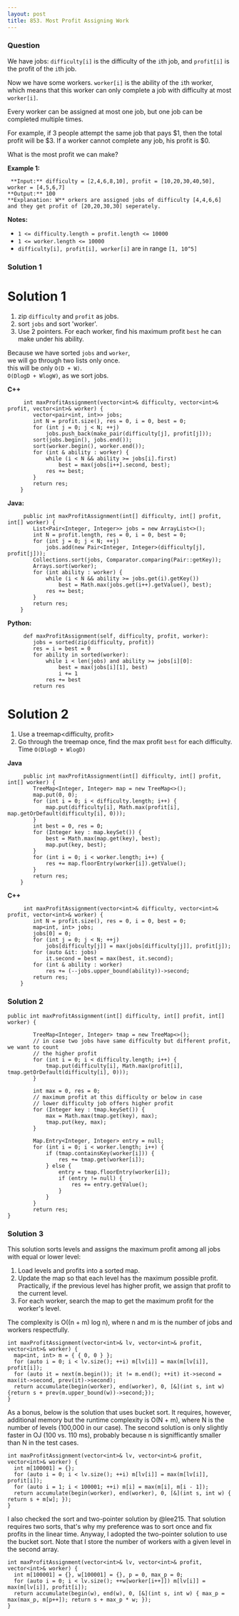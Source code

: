 ```yaml
---
layout: post
title: 853. Most Profit Assigning Work
---
```

### Question
We have jobs: `difficulty[i]` is the difficulty of the `i`th job, and
`profit[i]` is the profit of the `i`th job.

Now we have some workers. `worker[i]` is the ability of the `i`th worker,
which means that this worker can only complete a job with difficulty at most
`worker[i]`.

Every worker can be assigned at most one job, but one job can be completed
multiple times.

For example, if 3 people attempt the same job that pays $1, then the total
profit will be $3.  If a worker cannot complete any job, his profit is $0.

What is the most profit we can make?

 **Example 1:**

    
    
     **Input:** difficulty = [2,4,6,8,10], profit = [10,20,30,40,50], worker = [4,5,6,7]
    **Output:** 100 
    **Explanation: W** orkers are assigned jobs of difficulty [4,4,6,6] and they get profit of [20,20,30,30] seperately.

 **Notes:**

  * `1 <= difficulty.length = profit.length <= 10000`
  * `1 <= worker.length <= 10000`
  * `difficulty[i], profit[i], worker[i]`  are in range `[1, 10^5]`

### Solution 1
# Solution 1

  1. zip `difficulty` and `profit` as jobs.
  2. sort `jobs` and sort 'worker'.
  3. Use 2 pointers. For each worker, find his maximum profit `best` he can make under his ability.  
  

Because we have sorted `jobs` and `worker`,  
we will go through two lists only once.  
this will be only `O(D + W)`.  
`O(DlogD + WlogW)`, as we sort jobs.  
  

 **C++**

    
    
         int maxProfitAssignment(vector<int>& difficulty, vector<int>& profit, vector<int>& worker) {
            vector<pair<int, int>> jobs;
            int N = profit.size(), res = 0, i = 0, best = 0;
            for (int j = 0; j < N; ++j)
                jobs.push_back(make_pair(difficulty[j], profit[j]));
            sort(jobs.begin(), jobs.end());
            sort(worker.begin(), worker.end());
            for (int & ability : worker) {
                while (i < N && ability >= jobs[i].first)
                    best = max(jobs[i++].second, best);
                res += best;
            }
            return res;
        }
    

**Java:**

    
    
         public int maxProfitAssignment(int[] difficulty, int[] profit, int[] worker) {
            List<Pair<Integer, Integer>> jobs = new ArrayList<>();
            int N = profit.length, res = 0, i = 0, best = 0;
            for (int j = 0; j < N; ++j)
                jobs.add(new Pair<Integer, Integer>(difficulty[j], profit[j]));
            Collections.sort(jobs, Comparator.comparing(Pair::getKey));
            Arrays.sort(worker);
            for (int ability : worker) {
                while (i < N && ability >= jobs.get(i).getKey())
                    best = Math.max(jobs.get(i++).getValue(), best);
                res += best;
            }
            return res;
        }
    

**Python:**

    
    
         def maxProfitAssignment(self, difficulty, profit, worker):
            jobs = sorted(zip(difficulty, profit))
            res = i = best = 0
            for ability in sorted(worker):
                while i < len(jobs) and ability >= jobs[i][0]:
                    best = max(jobs[i][1], best)
                    i += 1
                res += best
            return res
    
    

  

# Solution 2

  1. Use a treemap<difficulty, profit>
  2. Go through the treemap once, find the max profit `best` for each difficulty.  
Time `O(DlogD + WlogD)`  
  

**Java**

    
    
         public int maxProfitAssignment(int[] difficulty, int[] profit, int[] worker) {
            TreeMap<Integer, Integer> map = new TreeMap<>();
            map.put(0, 0);
            for (int i = 0; i < difficulty.length; i++) {
                map.put(difficulty[i], Math.max(profit[i], map.getOrDefault(difficulty[i], 0)));
            }
            int best = 0, res = 0;
            for (Integer key : map.keySet()) {
                best = Math.max(map.get(key), best);
                map.put(key, best);
            }
            for (int i = 0; i < worker.length; i++) {
                res += map.floorEntry(worker[i]).getValue();
            }
            return res;
        }
    

**C++**

    
    
         int maxProfitAssignment(vector<int>& difficulty, vector<int>& profit, vector<int>& worker) {
            int N = profit.size(), res = 0, i = 0, best = 0;
            map<int, int> jobs;
            jobs[0] = 0;
            for (int j = 0; j < N; ++j)
                jobs[difficulty[j]] = max(jobs[difficulty[j]], profit[j]);
            for (auto &it: jobs)
                it.second = best = max(best, it.second);
            for (int & ability : worker)
                res += (--jobs.upper_bound(ability))->second;
            return res;
        }
    


### Solution 2
    
    
    public int maxProfitAssignment(int[] difficulty, int[] profit, int[] worker) {
           
            TreeMap<Integer, Integer> tmap = new TreeMap<>();
            // in case two jobs have same difficulty but different profit, we want to count
            // the higher profit
            for (int i = 0; i < difficulty.length; i++) {
                tmap.put(difficulty[i], Math.max(profit[i], tmap.getOrDefault(difficulty[i], 0)));
            }
    
            int max = 0, res = 0;
            // maximum profit at this difficulty or below in case
            // lower difficulty job offers higher profit
            for (Integer key : tmap.keySet()) {
                max = Math.max(tmap.get(key), max);
                tmap.put(key, max);
            }
            
            Map.Entry<Integer, Integer> entry = null;
            for (int i = 0; i < worker.length; i++) {
                if (tmap.containsKey(worker[i])) {
                    res += tmap.get(worker[i]);
                } else {
                    entry = tmap.floorEntry(worker[i]);            
                    if (entry != null) {
                        res += entry.getValue();
                    }
                }  
            }
            return res;  
    }


### Solution 3
This solution sorts levels and assigns the maximum profit among all jobs with
equal or lower level:

  1. Load levels and profits into a sorted map.
  2. Update the map so that each level has the maximum possible profit. Practically, if the previous level has higher profit, we assign that profit to the current level.
  3. For each worker, search the map to get the maximum profit for the worker's level.

The complexity is O((n + m) log n), where n and m is the number of jobs and
workers respectfully.

    
    
    int maxProfitAssignment(vector<int>& lv, vector<int>& profit, vector<int>& worker) {
      map<int, int> m = { { 0, 0 } };
      for (auto i = 0; i < lv.size(); ++i) m[lv[i]] = max(m[lv[i]], profit[i]);
      for (auto it = next(m.begin()); it != m.end(); ++it) it->second = max(it->second, prev(it)->second);
      return accumulate(begin(worker), end(worker), 0, [&](int s, int w) {return s + prev(m.upper_bound(w))->second;});
    }
    

As a bonus, below is the solution that uses bucket sort. It requires, however,
additional memory but the runtime complexity is O(N + m), where N is the
number of levels (100,000 in our case). The second solution is only slightly
faster in OJ (100 vs. 110 ms), probably because n is signifficantly smaller
than N in the test cases.

    
    
    int maxProfitAssignment(vector<int>& lv, vector<int>& profit, vector<int>& worker) {
      int m[100001] = {};
      for (auto i = 0; i < lv.size(); ++i) m[lv[i]] = max(m[lv[i]], profit[i]);
      for (auto i = 1; i < 100001; ++i) m[i] = max(m[i], m[i - 1]);
      return accumulate(begin(worker), end(worker), 0, [&](int s, int w) { return s + m[w]; });
    }
    

I also checked the sort and two-pointer solution by @lee215. That solution
requires two sorts, that's why my preference was to sort once and fix profits
in the linear time. Anyway, I adopted the two-pointer solution to use the
bucket sort. Note that I store the number of workers with a given level in the
second array.

    
    
    int maxProfitAssignment(vector<int>& lv, vector<int>& profit, vector<int>& worker) {
      int m[100001] = {}, w[100001] = {}, p = 0, max_p = 0;
      for (auto i = 0; i < lv.size(); ++w[worker[i++]]) m[lv[i]] = max(m[lv[i]], profit[i]);
      return accumulate(begin(w), end(w), 0, [&](int s, int w) { max_p = max(max_p, m[p++]); return s + max_p * w; });
    }
    



